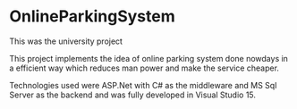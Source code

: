 # OnlineParkingSystem
This was the university project

This project implements the idea of online parking system done nowdays in a efficient way which reduces man power 
and make the service cheaper.


Technologies used were ASP.Net with C# as the middleware and MS Sql Server as the backend and was fully developed in Visual Studio 15.
